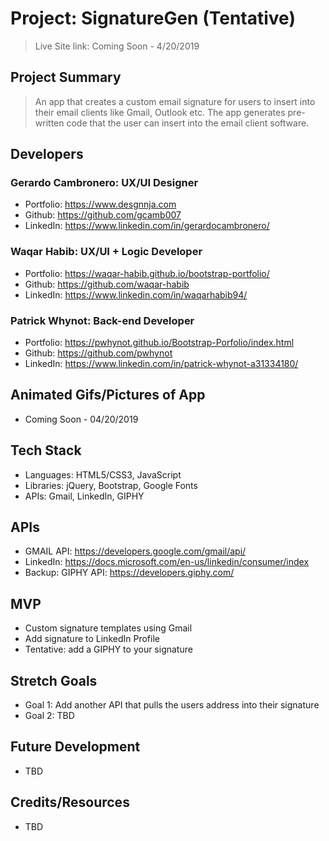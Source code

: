 # Project: SignatureGen (Tentative)

> Live Site link: Coming Soon - 4/20/2019

## Project Summary

> An app that creates a custom email signature for users to insert into their email clients like Gmail, Outlook etc. The app generates pre-written code that the user can insert into the email client software. 

## Developers

### Gerardo Cambronero: UX/UI Designer
  - Portfolio: https://www.desgnnja.com
  - Github: https://github.com/gcamb007
  - LinkedIn: https://www.linkedin.com/in/gerardocambronero/
### Waqar Habib: UX/UI + Logic Developer
  - Portfolio: https://waqar-habib.github.io/bootstrap-portfolio/
  - Github: https://github.com/waqar-habib
  - LinkedIn: https://www.linkedin.com/in/waqarhabib94/
### Patrick Whynot: Back-end Developer
  - Portfolio: https://pwhynot.github.io/Bootstrap-Porfolio/index.html
  - Github: https://github.com/pwhynot
  - LinkedIn: https://www.linkedin.com/in/patrick-whynot-a31334180/

## Animated Gifs/Pictures of App

- Coming Soon - 04/20/2019

## Tech Stack

- Languages: HTML5/CSS3, JavaScript
- Libraries: jQuery, Bootstrap, Google Fonts
- APIs: Gmail, LinkedIn, GIPHY

## APIs

- GMAIL API: https://developers.google.com/gmail/api/
- LinkedIn: https://docs.microsoft.com/en-us/linkedin/consumer/index
- Backup: GIPHY API: https://developers.giphy.com/

## MVP

- Custom signature templates using Gmail
- Add signature to LinkedIn Profile
- Tentative: add a GIPHY to your signature

## Stretch Goals

- Goal 1: Add another API that pulls the users address into their signature
- Goal 2: TBD

## Future Development

- TBD

## Credits/Resources

- TBD
